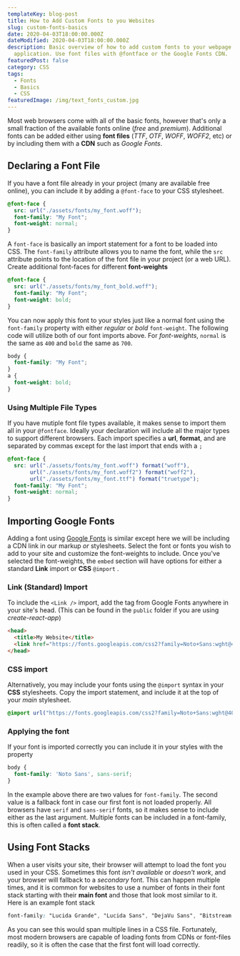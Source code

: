 ```yaml
---
templateKey: blog-post
title: How to Add Custom Fonts to you Websites
slug: custom-fonts-basics
date: 2020-04-03T18:00:00.000Z
dateModified: 2020-04-03T18:00:00.000Z
description: Basic overview of how to add custom fonts to your webpage or
  application. Use font files with @fontface or the Google Fonts CDN.
featuredPost: false
category: CSS
tags:
  - Fonts
  - Basics
  - CSS
featuredImage: /img/text_fonts_custom.jpg
---
```

Most web browsers come with all of the basic fonts, however that's only a small fraction of the available fonts online (*free* and *premium*). Additional fonts can be added either using **font files** (*TTF*, *OTF*, *WOFF*, *WOFF2*,  etc) or by including them with a **CDN** such as *Google Fonts*.

## Declaring a Font File

If you have a font file already in your project (many are available free online), you can include it by adding a `@font-face` to your CSS stylesheet.

```css
@font-face {
  src: url("./assets/fonts/my_font.woff");
  font-family: "My Font";
  font-weight: normal;
}
```

A `font-face` is basically an import statement for a font to be loaded into CSS. The `font-family` attribute allows you to name the font, while the `src` attribute points to the location of the font file in your project (or a web URL). Create additional font-faces for different **font-weights**

```css
@font-face {
  src: url("./assets/fonts/my_font_bold.woff");
  font-family: "My Font";
  font-weight: bold;
}
```

You can now apply this font to your styles just like a normal font using the  `font-family` property with either *regular* or *bold*  `font-weight`. The following code will utilize both of our font imports above. For *font-weights*, `normal` is the same as `400` and `bold` the same as `700`.

```css
body {
  font-family: "My Font";
}
a {
  font-weight: bold;
}
```

### Using Multiple File Types

If you have mutiple font file types available, it makes sense to import them all in your `@fontface`. Ideally your declaration will include all the major types to support different browsers. Each import specifies a **url**, **format**, and are separated by commas except for the last import that ends with a `;`

```css
@font-face {
  src: url("./assets/fonts/my_font.woff") format("woff"),
       url("./assets/fonts/my_font.woff2") format("woff2"),
       url("./assets/fonts/my_font.ttf") format("truetype");
  font-family: "My Font";
  font-weight: normal;
}
```

## Importing Google Fonts

Adding a font using [Google Fonts](https://fonts.google.com/) is similar except here we will be including a CDN link in our markup *or* stylesheets. Select the font or fonts you wish to add to your site and customize the font-weights to include. Once you've selected the font-weights, the `embed` section will have options for either a standard **Link** import or **CSS** `@import` . 

### Link (Standard) Import

To include the `<Link />` import, add the tag from Google Fonts anywhere in your site's head. (This can be found in the `public` folder if you are using *create-react-app*)

```html
<head>
  <title>My Website</title>
  <link href="https://fonts.googleapis.com/css2?family=Noto+Sans:wght@400;700&display=swap" rel="stylesheet">
</head>
```

### CSS import

Alternatively, you may include your fonts using the `@import` syntax in your **CSS** stylesheets. Copy the import statement, and include it at the top of your *main* stylesheet.

```css
@import url("https://fonts.googleapis.com/css2?family=Noto+Sans:wght@400;700&display=swap");
```

### Applying the font

If your font is imported correctly you can include it in your styles with the property

```css
body {
  font-family: 'Noto Sans', sans-serif;
}
```

In the example above there are two values for `font-family`. The second value is a fallback font in case our first font is not loaded properly. All browsers have `serif` and `sans-serif` fonts, so it makes sense to include either as the last argument. Multiple fonts can be included in a font-family, this is often called a **font stack**.

## Using Font Stacks

When a user visits your site, their browser will attempt to load the font you used in your CSS. Sometimes this font *isn't available* or *doesn't work*, and your browser will fallback to a *secondary* font. This can happen multiple times, and it is common for websites to use a number of fonts in their font stack starting with their **main font** and those that look most similar to it. Here is an example font stack

```css
font-family: "Lucida Grande", "Lucida Sans", "DejaVu Sans", "Bitstream Vera Sans", "Liberation Sans", Verdana, "Verdana Ref", sans-serif;
```

As you can see this would span multiple lines in a CSS file. Fortunately, most modern browsers are capable of loading fonts from CDNs or font-files readily, so it is often the case that the first font will load correctly.
